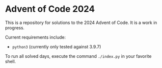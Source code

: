 # Advent of Code 2024

This is a repository for solutions to the 2024 Advent of Code.
It is a work in progress.

Current requirements include:

- `python3` (currently only tested against 3.9.7)

To run all solved days, execute the command `./index.py` in your
favorite shell.
